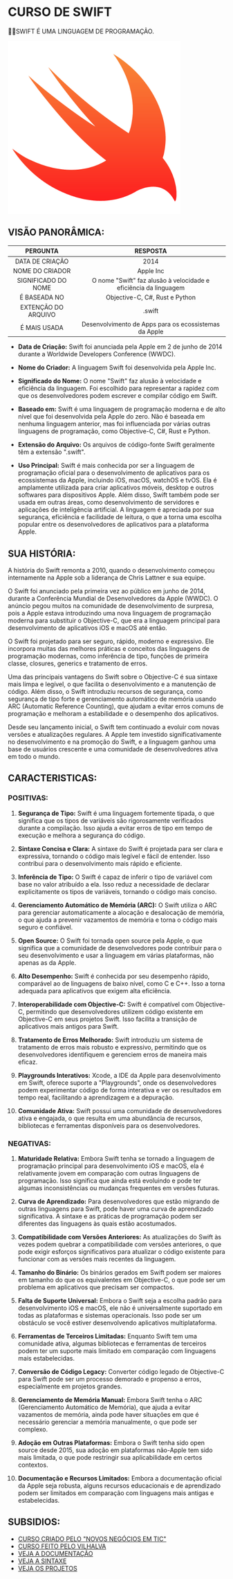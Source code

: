 # CURSO DE SWIFT
👨‍⚖️SWIFT É UMA LINGUAGEM DE PROGRAMAÇÃO.

<img src="FOTO.png" align="center" width="400"> <br>

## VISÃO PANORÂMICA:
| PERGUNTA | RESPOSTA |
| :---: | :---: |
| DATA DE CRIAÇÃO | 2014 |
| NOME DO CRIADOR | Apple Inc | 
| SIGNIFICADO DO NOME | O nome "Swift" faz alusão à velocidade e eficiência da linguagem |
| É BASEADA NO | Objective-C, C#, Rust e Python |
| EXTENÇÃO DO ARQUIVO | .swift |
| É MAIS USADA | Desenvolvimento de Apps para os ecossistemas da Apple |

- **Data de Criação:** Swift foi anunciada pela Apple em 2 de junho de 2014 durante a Worldwide Developers Conference (WWDC).

- **Nome do Criador:** A linguagem Swift foi desenvolvida pela Apple Inc.

- **Significado do Nome:** O nome "Swift" faz alusão à velocidade e eficiência da linguagem. Foi escolhido para representar a rapidez com que os desenvolvedores podem escrever e compilar código em Swift.

- **Baseado em:** Swift é uma linguagem de programação moderna e de alto nível que foi desenvolvida pela Apple do zero. Não é baseada em nenhuma linguagem anterior, mas foi influenciada por várias outras linguagens de programação, como Objective-C, C#, Rust e Python.

- **Extensão do Arquivo:** Os arquivos de código-fonte Swift geralmente têm a extensão ".swift".

- **Uso Principal:** Swift é mais conhecida por ser a linguagem de programação oficial para o desenvolvimento de aplicativos para os ecossistemas da Apple, incluindo iOS, macOS, watchOS e tvOS. Ela é amplamente utilizada para criar aplicativos móveis, desktop e outros softwares para dispositivos Apple. Além disso, Swift também pode ser usada em outras áreas, como desenvolvimento de servidores e aplicações de inteligência artificial. A linguagem é apreciada por sua segurança, eficiência e facilidade de leitura, o que a torna uma escolha popular entre os desenvolvedores de aplicativos para a plataforma Apple.

## SUA HISTÓRIA:
A história do Swift remonta a 2010, quando o desenvolvimento começou internamente na Apple sob a liderança de Chris Lattner e sua equipe.

O Swift foi anunciado pela primeira vez ao público em junho de 2014, durante a Conferência Mundial de Desenvolvedores da Apple (WWDC). O anúncio pegou muitos na comunidade de desenvolvimento de surpresa, pois a Apple estava introduzindo uma nova linguagem de programação moderna para substituir o Objective-C, que era a linguagem principal para desenvolvimento de aplicativos iOS e macOS até então.

O Swift foi projetado para ser seguro, rápido, moderno e expressivo. Ele incorpora muitas das melhores práticas e conceitos das linguagens de programação modernas, como inferência de tipo, funções de primeira classe, closures, generics e tratamento de erros.

Uma das principais vantagens do Swift sobre o Objective-C é sua sintaxe mais limpa e legível, o que facilita o desenvolvimento e a manutenção de código. Além disso, o Swift introduziu recursos de segurança, como segurança de tipo forte e gerenciamento automático de memória usando ARC (Automatic Reference Counting), que ajudam a evitar erros comuns de programação e melhoram a estabilidade e o desempenho dos aplicativos.

Desde seu lançamento inicial, o Swift tem continuado a evoluir com novas versões e atualizações regulares. A Apple tem investido significativamente no desenvolvimento e na promoção do Swift, e a linguagem ganhou uma base de usuários crescente e uma comunidade de desenvolvedores ativa em todo o mundo.

## CARACTERISTICAS:
### POSITIVAS:
1. **Segurança de Tipo:** Swift é uma linguagem fortemente tipada, o que significa que os tipos de variáveis são rigorosamente verificados durante a compilação. Isso ajuda a evitar erros de tipo em tempo de execução e melhora a segurança do código.

2. **Sintaxe Concisa e Clara:** A sintaxe do Swift é projetada para ser clara e expressiva, tornando o código mais legível e fácil de entender. Isso contribui para o desenvolvimento mais rápido e eficiente.

3. **Inferência de Tipo:** O Swift é capaz de inferir o tipo de variável com base no valor atribuído a ela. Isso reduz a necessidade de declarar explicitamente os tipos de variáveis, tornando o código mais conciso.

4. **Gerenciamento Automático de Memória (ARC):** O Swift utiliza o ARC para gerenciar automaticamente a alocação e desalocação de memória, o que ajuda a prevenir vazamentos de memória e torna o código mais seguro e confiável.

5. **Open Source:** O Swift foi tornada open source pela Apple, o que significa que a comunidade de desenvolvedores pode contribuir para o seu desenvolvimento e usar a linguagem em várias plataformas, não apenas as da Apple.

6. **Alto Desempenho:** Swift é conhecida por seu desempenho rápido, comparável ao de linguagens de baixo nível, como C e C++. Isso a torna adequada para aplicativos que exigem alta eficiência.

7. **Interoperabilidade com Objective-C:** Swift é compatível com Objective-C, permitindo que desenvolvedores utilizem código existente em Objective-C em seus projetos Swift. Isso facilita a transição de aplicativos mais antigos para Swift.

8. **Tratamento de Erros Melhorado:** Swift introduziu um sistema de tratamento de erros mais robusto e expressivo, permitindo que os desenvolvedores identifiquem e gerenciem erros de maneira mais eficaz.

9. **Playgrounds Interativos:** Xcode, a IDE da Apple para desenvolvimento em Swift, oferece suporte a "Playgrounds", onde os desenvolvedores podem experimentar código de forma interativa e ver os resultados em tempo real, facilitando a aprendizagem e a depuração.

10. **Comunidade Ativa:** Swift possui uma comunidade de desenvolvedores ativa e engajada, o que resulta em uma abundância de recursos, bibliotecas e ferramentas disponíveis para os desenvolvedores.

### NEGATIVAS:
1. **Maturidade Relativa:** Embora Swift tenha se tornado a linguagem de programação principal para desenvolvimento iOS e macOS, ela é relativamente jovem em comparação com outras linguagens de programação. Isso significa que ainda está evoluindo e pode ter algumas inconsistências ou mudanças frequentes em versões futuras.

2. **Curva de Aprendizado:** Para desenvolvedores que estão migrando de outras linguagens para Swift, pode haver uma curva de aprendizado significativa. A sintaxe e as práticas de programação podem ser diferentes das linguagens às quais estão acostumados.

3. **Compatibilidade com Versões Anteriores:** As atualizações do Swift às vezes podem quebrar a compatibilidade com versões anteriores, o que pode exigir esforços significativos para atualizar o código existente para funcionar com as versões mais recentes da linguagem.

4. **Tamanho do Binário:** Os binários gerados em Swift podem ser maiores em tamanho do que os equivalentes em Objective-C, o que pode ser um problema em aplicativos que precisam ser compactos.

5. **Falta de Suporte Universal:** Embora o Swift seja a escolha padrão para desenvolvimento iOS e macOS, ele não é universalmente suportado em todas as plataformas e sistemas operacionais. Isso pode ser um obstáculo se você estiver desenvolvendo aplicativos multiplataforma.

6. **Ferramentas de Terceiros Limitadas:** Enquanto Swift tem uma comunidade ativa, algumas bibliotecas e ferramentas de terceiros podem ter um suporte mais limitado em comparação com linguagens mais estabelecidas.

7. **Conversão de Código Legacy:** Converter código legado de Objective-C para Swift pode ser um processo demorado e propenso a erros, especialmente em projetos grandes.

8. **Gerenciamento de Memória Manual:** Embora Swift tenha o ARC (Gerenciamento Automático de Memória), que ajuda a evitar vazamentos de memória, ainda pode haver situações em que é necessário gerenciar a memória manualmente, o que pode ser complexo.

9. **Adoção em Outras Plataformas:** Embora o Swift tenha sido open source desde 2015, sua adoção em plataformas não-Apple tem sido mais limitada, o que pode restringir sua aplicabilidade em certos contextos.

10. **Documentação e Recursos Limitados:** Embora a documentação oficial da Apple seja robusta, alguns recursos educacionais e de aprendizado podem ser limitados em comparação com linguagens mais antigas e estabelecidas.

## SUBSIDIOS:
- [CURSO CRIADO PELO "NOVOS NEGÓCIOS EM TIC"](https://www.youtube.com/playlist?list=PLTl7hsEfhCWVx6os_oOHpJF_YrJmRnIQk)
- [CURSO FEITO PELO VILHALVA](https://github.com/VILHALVA)
- [VEJA A DOCUMENTAÇÃO](https://www.apple.com/br/swift/)
- [VEJA A SINTAXE](./SINTAXE.md)
- [VEJA OS PROJETOS](https://github.com/VILHALVA?tab=repositories&q=topic:SWIFT)

